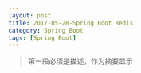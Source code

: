 ```yaml
---
layout: post
title: 2017-05-28-Spring Boot Redis
category: Spring Boot 
tags: [Spring Boot]
---
```

>第一段必须是描述，作为摘要显示
